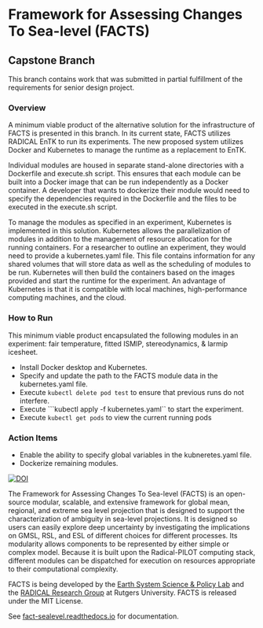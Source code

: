 # Framework for Assessing Changes To Sea-level (FACTS)

## Capstone Branch

This branch contains work that was submitted in partial fulfillment of the requirements for senior design project. 

### Overview

A minimum viable product of the alternative solution for the infrastructure of FACTS is presented in this branch. In its current state, FACTS utilizes RADICAL EnTK to run its experiments. The new proposed system utilizes Docker and Kubernetes to manage the runtime as a replacement to EnTK. 

Individual modules are housed in separate stand-alone directories with a Dockerfile and execute.sh script. This ensures that each module can be built into a Docker image that can be run independently as a Docker container. A developer that wants to dockerize their module would need to specify the dependencies required in the Dockerfile and the files to be executed in the execute.sh script. 

To manage the modules as specified in an experiment, Kubernetes is implemented in this solution. Kubernetes allows the parallelization of modules in addition to the management of resource allocation for the running containers. For a researcher to outline an experiment, they would need to provide a kubernetes.yaml file. This file contains information for any shared volumes that will store data as well as the scheduling of modules to be run. Kubernetes will then build the containers based on the images provided and start the runtime for the experiment. An advantage of Kubernetes is that it is compatible with local machines, high-performance computing machines, and the cloud. 

### How to Run
This minimum viable product encapsulated the following modules in an experiment: fair temperature, fitted ISMIP, stereodynamics, & larmip icesheet. 

- Install Docker desktop and Kubernetes. 
- Specify and update the path to the FACTS module data in the kubernetes.yaml file.
- Execute ```kubectl delete pod test``` to ensure that previous runs do not interfere.
- Execute ```kubectl apply -f kubernetes.yaml`` to start the experiment.
- Execute ```kubectl get pods``` to view the current running pods

### Action Items
- Enable the ability to specify global variables in the kubneretes.yaml file. 
- Dockerize remaining modules. 




[![DOI](https://zenodo.org/badge/151614681.svg)](https://zenodo.org/badge/latestdoi/151614681)

The Framework for Assessing Changes To Sea-level (FACTS) is an open-source modular, scalable, and extensive framework for global mean, regional, and extreme sea level projection that is designed to support the characterization of ambiguity in sea-level projections. It is designed so users can easily explore deep uncertainty by investigating the implications on GMSL, RSL, and ESL of different choices for different processes. Its modularity allows components to be represented by either simple or complex model. Because it is built upon the Radical-PILOT computing stack, different modules can be dispatched for execution on resources appropriate to their computational complexity.

FACTS is being developed by the [Earth System Science & Policy Lab](https://www.earthscipol.net) and the [RADICAL Research Group](https://radical.rutgers.edu) at Rutgers University. FACTS is released under the MIT License.

See [fact-sealevel.readthedocs.io](https://fact-sealevel.readthedocs.io) for documentation.
